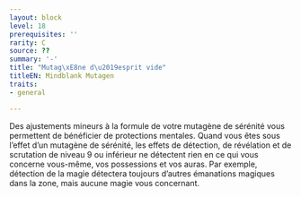 ```yaml
---
layout: block
level: 18
prerequisites: ''
rarity: C
source: ??
summary: '-'
title: "Mutag\xE8ne d\u2019esprit vide"
titleEN: Mindblank Mutagen
traits:
- general

---
```


<p>Des ajustements mineurs à la formule de votre mutagène de sérénité vous permettent de bénéficier de protections mentales. Quand vous êtes sous l’effet d’un mutagène de sérénité, les effets de détection, de révélation et de scrutation de niveau 9 ou inférieur ne détectent rien en ce qui vous concerne vous-même, vos possessions et vos auras. Par exemple, détection de la magie détectera toujours d’autres émanations magiques dans la zone, mais aucune magie vous concernant.</p>